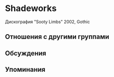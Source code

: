 # Shadeworks

Дискография
"Sooty Limbs" 2002, Gothic

## Отношения с другими группами


## Обсуждения


## Упоминания


